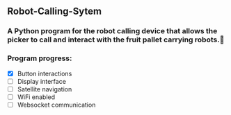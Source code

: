 ## Robot-Calling-Sytem

### A Python program for the robot calling device that allows the picker to call and interact with the fruit pallet carrying robots.:strawberry: 

### Program progress:

- [x] Button interactions
- [ ] Display interface
- [ ] Satellite navigation  
- [ ] WiFi enabled 
- [ ] Websocket communication 
